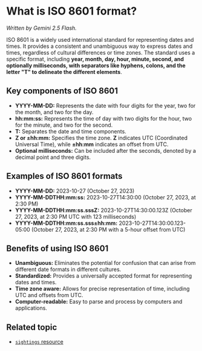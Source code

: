 # What is ISO 8601 format?

*Written by Gemini 2.5 Flash.*

ISO 8601 is a widely used international standard for representing dates and times. It provides a consistent and unambiguous way to express dates and times, regardless of cultural differences or time zones. The standard uses a specific format, including **year, month, day, hour, minute, second, and optionally milliseconds, with separators like hyphens, colons, and the letter "T" to delineate the different elements**.

## Key components of ISO 8601

- **YYYY-MM-DD:** Represents the date with four digits for the year, two for the month, and two for the day.
- **hh:mm:ss:** Represents the time of day with two digits for the hour, two for the minute, and two for the second.
- **T:** Separates the date and time components. 
- **Z or ±hh:mm:** Specifies the time zone. **Z** indicates UTC (Coordinated Universal Time), while **±hh:mm** indicates an offset from UTC.
- **Optional milliseconds:** Can be included after the seconds, denoted by a decimal point and three digits.

## Examples of ISO 8601 formats

- **YYYY-MM-DD:** 2023-10-27 (October 27, 2023)
- **YYYY-MM-DDTHH:mm:ss:** 2023-10-27T14:30:00 (October 27, 2023, at 2:30 PM)
- **YYYY-MM-DDTHH:mm:ss.sssZ:** 2023-10-27T14:30:00.123Z (October 27, 2023, at 2:30 PM UTC with 123 milliseconds) 
- **YYYY-MM-DDTHH:mm:ss.sss±hh:mm:** 2023-10-27T14:30:00.123-05:00 (October 27, 2023, at 2:30 PM with a 5-hour offset from UTC)

## Benefits of using ISO 8601

- **Unambiguous:** Eliminates the potential for confusion that can arise from different date formats in different cultures.
- **Standardized:** Provides a universally accepted format for representing dates and times.
- **Time zone aware:** Allows for precise representation of time, including UTC and offsets from UTC.
- **Computer-readable:** Easy to parse and process by computers and applications.

## Related topic

* [`sightings` resource](./sightings-resource/sightings-resource.md)
